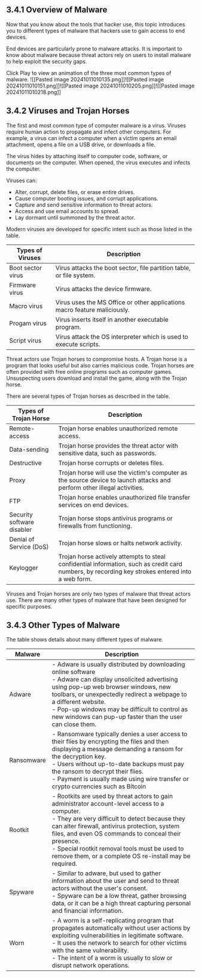 ## 3.4.1 Overview of Malware
Now that you know about the tools that hacker use, this topic introduces you to different types of malware that hackers use to gain access to end devices.

End devices are particularly prone to malware attacks. It is important to know about malware because threat actors rely on users to install malware to help exploit the security gaps.

Click Play to view an animation of the three most common types of malware.
![[Pasted image 20241011010135.png]]![[Pasted image 20241011010151.png]]![[Pasted image 20241011010205.png]]![[Pasted image 20241011010218.png]]

## 3.4.2 Viruses and Trojan Horses
The first and most common type of computer malware is a virus. Viruses require human action to propagate and infect other computers. For example, a virus can infect a computer when a victim opens an email attachment, opens a file on a USB drive, or downloads a file.

The virus hides by attaching itself to computer code, software, or documents on the computer. When opened, the virus executes and infects the computer.

Viruses can:

- Alter, corrupt, delete files, or erase entire drives.
- Cause computer booting issues, and corrupt applications.
- Capture and send sensitive information to threat actors.
- Access and use email accounts to spread.
- Lay dormant until summoned by the threat actor.

Modern viruses are developed for specific intent such as those listed in the table.

| Types of Viruses  | Description                                                               |
| ----------------- | ------------------------------------------------------------------------- |
| Boot sector virus | Virus attacks the boot sector, file partition table, or file system.      |
| Firmware virus    | Virus attacks the device firmware.                                        |
| Macro virus       | Virus uses the MS Office or other applications macro feature maliciously. |
| Progam virus      | Virus inserts itself in another executable program.                       |
| Script virus      | Virus attack the OS interpreter which is used to execute scripts.         |
Threat actors use Trojan horses to compromise hosts. A Trojan horse is a program that looks useful but also carries malicious code. Trojan horses are often provided with free online programs such as computer games. Unsuspecting users download and install the game, along with the Trojan horse.

There are several types of Trojan horses as described in the table.

| Types of Trojan Horse      | Description                                                                                                                                      |
| -------------------------- | ------------------------------------------------------------------------------------------------------------------------------------------------ |
| Remote-access              | Trojan horse enables unauthorized remote access.                                                                                                 |
| Data-sending               | Trojan horse provides the threat actor with sensitive data, such as passwords.                                                                   |
| Destructive                | Trojan horse corrupts or deletes files.                                                                                                          |
| Proxy                      | Trojan horse will use the victim's computer as the source device to launch attacks and perform other illegal activities.                         |
| FTP                        | Trojan horse enables unauthorized file transfer services on end devices.                                                                         |
| Security software disabler | Trojan horse stops antivirus programs or firewalls from functioning.                                                                             |
| Denial of Service (DoS)    | Trojan horse slows or halts network activity.                                                                                                    |
| Keylogger                  | Trojan horse actively attempts to steal confidential information, such as credit card numbers, by recording key strokes entered into a web form. |
Viruses and Trojan horses are only two types of malware that threat actors use. There are many other types of malware that have been designed for specific purposes.

## 3.4.3 Other Types of Malware
The table shows details about many different types of malware.

| Malware    | Description                                                                                                                                                                                                                                                                                                                                                              |
| ---------- | ------------------------------------------------------------------------------------------------------------------------------------------------------------------------------------------------------------------------------------------------------------------------------------------------------------------------------------------------------------------------ |
| Adware     | - Adware is usually distributed by downloading online software<br>- Adware can display unsolicited advertising using pop-up web browser windows, new toolbars, or unexpectedly redirect a webpage to a different website.<br>- Pop-up windows may be difficult to control as new windows can pup-up faster than the user can close them.                                 |
| Ransomware | - Ransomware typically denies a user access to their flies by encrypting the files and then displaying a message demanding a ransom for the decryption key.<br>- Users without up-to-date backups must pay the ransom to decrypt their flies.<br>- Payment is usually made using wire transfer or crypto currencies such as Bitcoin                                      |
| Rootkit    | - Rootkits are used by threat actors to gain administrator account-level access to a computer. <br>- They are very difficult to detect because they can alter firewall, antivirus protection, system files, and even OS commands to conceal their presence.<br>- Special rootkit removal tools must be used to remove them, or a complete OS re-install may be required. |
| Spyware    | - Similar to adware, but used to gather information about the user and send to threat actors without the user's consent.<br>- Spyware can be a low threat, gather browsing data, or it can be a high threat capturing personal and financial information.                                                                                                                |
| Worn       | - A worm is a self-replicating program that propagates automatically without user actions by exploiting vulnerabilities in legitimate software.<br>- It uses the network to search for other victims with the same vulnerability.<br>- The intent of a worm is usually to slow or disrupt network operations.                                                            |
